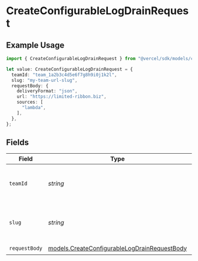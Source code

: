 # CreateConfigurableLogDrainRequest

## Example Usage

```typescript
import { CreateConfigurableLogDrainRequest } from "@vercel/sdk/models/createconfigurablelogdrainop.js";

let value: CreateConfigurableLogDrainRequest = {
  teamId: "team_1a2b3c4d5e6f7g8h9i0j1k2l",
  slug: "my-team-url-slug",
  requestBody: {
    deliveryFormat: "json",
    url: "https://limited-ribbon.biz",
    sources: [
      "lambda",
    ],
  },
};
```

## Fields

| Field                                                                                              | Type                                                                                               | Required                                                                                           | Description                                                                                        | Example                                                                                            |
| -------------------------------------------------------------------------------------------------- | -------------------------------------------------------------------------------------------------- | -------------------------------------------------------------------------------------------------- | -------------------------------------------------------------------------------------------------- | -------------------------------------------------------------------------------------------------- |
| `teamId`                                                                                           | *string*                                                                                           | :heavy_minus_sign:                                                                                 | The Team identifier to perform the request on behalf of.                                           | team_1a2b3c4d5e6f7g8h9i0j1k2l                                                                      |
| `slug`                                                                                             | *string*                                                                                           | :heavy_minus_sign:                                                                                 | The Team slug to perform the request on behalf of.                                                 | my-team-url-slug                                                                                   |
| `requestBody`                                                                                      | [models.CreateConfigurableLogDrainRequestBody](../models/createconfigurablelogdrainrequestbody.md) | :heavy_check_mark:                                                                                 | N/A                                                                                                |                                                                                                    |